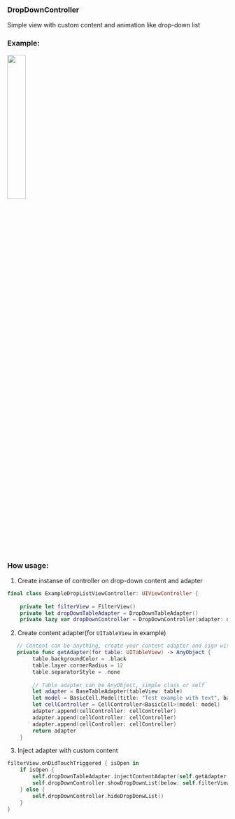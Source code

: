 ### DropDownController

Simple view with custom content and animation like drop-down list

### Example:

<img src="https://user-images.githubusercontent.com/44356536/156922800-0af5386b-8f8c-4197-9610-e72abc387237.gif" width="29%" height="29%"/>

### How usage:

1. Create instanse of controller on drop-down content and adapter

```swift
final class ExampleDropListViewController: UIViewController {
    
    private let filterView = FilterView()
    private let dropDownTableAdapter = DropDownTableAdapter()
    private lazy var dropDownController = DropDownController(adapter: dropDownTableAdapter)
``` 

2. Create content adapter(for `UITableView` in example)

```swift
   // Content can be anything, create your content adapter and sign with DropDownAdapterProtocol
   private func getAdapter(for table: UITableView) -> AnyObject {
        table.backgroundColor = .black
        table.layer.cornerRadius = 12
        table.separatorStyle = .none
        
        // Table adapter can be AnyObject, simple class or self
        let adapter = BaseTableAdapter(tableView: table)
        let model = BasicCell.Model(title: "Test example with text", backgroundColor: .gray)
        let cellController = CellController<BasicCell>(model: model)
        adapter.append(cellController: cellController)
        adapter.append(cellController: cellController)
        adapter.append(cellController: cellController)
        return adapter
    }
```

3. Inject adapter with custom content

```swift
filterView.onDidTouchTriggered { isOpen in
    if isOpen {
        self.dropDownTableAdapter.injectContentAdapter(self.getAdapter(for:))
        self.dropDownController.showDropDownList(below: self.filterView, offset: 8)
    } else {
        self.dropDownController.hideDropDonwList()
    }
}
```
